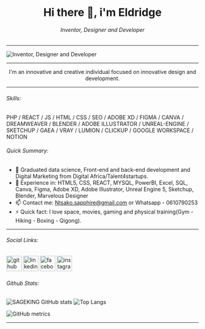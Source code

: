 <h1 align="center">  Hi there 👋, i'm Eldridge</h1>

<h6 align="center"> Inventor, Designer and Developer</h6>
<hr>
<p align="center">
  
![Inventor, Designer and Developer](https://pbs.twimg.com/profile_banners/1400257876107661313/1718874245/1500x500)
</p>
<hr>
<p align="center">I'm an innovative and creative individual focused on innovative design and development.</p>
<hr align="center">
<h6>Skills:</h6> 
<p>PHP / REACT / JS / HTML / CSS / SEO / ADOBE XD / FIGMA / CANVA / DREAMWEAVER / BLENDER / ADOBE ILLUSTRATOR / UNREAL-ENGINE / SKETCHUP / GAEA / VRAY / LUMION / CLICKUP / GOOGLE WORKSPACE / NOTION  </p>
<h6>Quick Summary:</h6>

 - 🌱 Graduated data science, Front-end and back-end development and Digital Marketing from Digital Africa/Talent4startups. 
 - 💬 Experience in: HTML5, CSS, REACT, MYSQL, PowerBI, Excel, SQL, Canva, Figma, Adobe XD, Adobe Illustrator, Unreal Engine 5, Sketchup, Blender, Marvelous Designer
 - 📫 Contact me:  Ntsako.sapphire@gmail.com or Whatsapp - 0610790253
 - ⚡ Quick fact: I love space, movies, gaming and physical training(Gym - Hiking - Boxing - Qigong).

<hr  >
<h6>Social Links:</h6>

[<img src='https://cdn.jsdelivr.net/npm/simple-icons@3.0.1/icons/github.svg' alt='github' height='40'>](https://github.com/SAGEKING23)  [<img src='https://cdn.jsdelivr.net/npm/simple-icons@3.0.1/icons/linkedin.svg' alt='linkedin' height='40'>](https://www.linkedin.com/in/eldridge-baloyi-90ba54218/)  [<img src='https://cdn.jsdelivr.net/npm/simple-icons@3.0.1/icons/facebook.svg' alt='facebook' height='40'>](https://www.facebook.com/sageking.jin)
[<img src='https://cdn.jsdelivr.net/npm/simple-icons@3.0.1/icons/instagram.svg' alt='instagram' height='40'>](https://www.instagram.com/sage_king_jin/)  

<h6>Github Stats:</h6>

![SAGEKING GitHub stats](https://github-readme-stats.vercel.app/api?username=SAGEKING23&show_icons=true&theme=transparent)
![Top Langs](https://github-readme-stats.vercel.app/api/top-langs/?username=SAGEKING23&show_icons=true&theme=transparent)


![GitHub metrics](https://metrics.lecoq.io/SAGEKING23)  

<hr>

